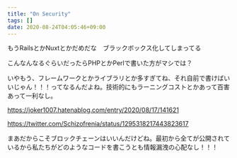 ```yaml
---
title: "On Security"
tags: []
date: 2020-08-24T04:05:46+09:00
---
```


もうRailsとかNuxtとかだめだな　ブラックボックス化してしまってる

こんなんなるぐらいだったらPHPとかPerlで書いた方がマシでは？

いやもう、フレームワークとかライブラリとか多すぎてね、それ自前で書けばいいじゃん！！！ってなるんだよね。技術的にもラーニングコストとかあって百害あって一利なし。

https://joker1007.hatenablog.com/entry/2020/08/17/141621

https://twitter.com/Schizofrenia/status/1295318217443823617

まあだからこそブロックチェーンはいいんだけどね。最初から全てが公開されているから私たちがどのようなコードを書こうとも情報漏洩の心配なし！！！